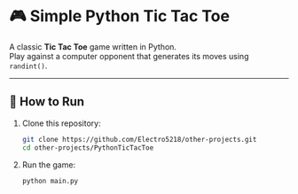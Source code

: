 # 🎮 Simple Python Tic Tac Toe

A classic **Tic Tac Toe** game written in Python.  
Play against a computer opponent that generates its moves using `randint()`.

---

## 🚀 How to Run

1. Clone this repository:
   ```bash
   git clone https://github.com/Electro5218/other-projects.git
   cd other-projects/PythonTicTacToe

2. Run the game:
   ```bash
   python main.py
